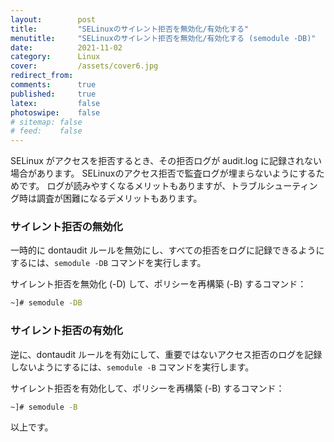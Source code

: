 ```yaml
---
layout:        post
title:         "SELinuxのサイレント拒否を無効化/有効化する"
menutitle:     "SELinuxのサイレント拒否を無効化/有効化する (semodule -DB)"
date:          2021-11-02
category:      Linux
cover:         /assets/cover6.jpg
redirect_from:
comments:      true
published:     true
latex:         false
photoswipe:    false
# sitemap: false
# feed:    false
---
```


SELinux がアクセスを拒否するとき、その拒否ログが audit.log に記録されない場合があります。
SELinuxのアクセス拒否で監査ログが埋まらないようにするためです。
ログが読みやすくなるメリットもありますが、トラブルシューティング時は調査が困難になるデメリットもあります。

### サイレント拒否の無効化

一時的に dontaudit ルールを無効にし、すべての拒否をログに記録できるようにするには、`semodule -DB` コマンドを実行します。

サイレント拒否を無効化 (-D) して、ポリシーを再構築 (-B) するコマンド：
```bash
~]# semodule -DB
```

### サイレント拒否の有効化

逆に、dontaudit ルールを有効にして、重要ではないアクセス拒否のログを記録しないようにするには、`semodule -B` コマンドを実行します。

サイレント拒否を有効化して、ポリシーを再構築 (-B) するコマンド：
```bash
~]# semodule -B
```

以上です。
